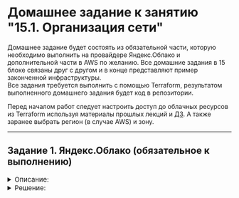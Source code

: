 # Домашнее задание к занятию "15.1. Организация сети"

Домашнее задание будет состоять из обязательной части, которую необходимо выполнить на провайдере Яндекс.Облако и дополнительной части в AWS по желанию. Все домашние задания в 15 блоке связаны друг с другом и в конце представляют пример законченной инфраструктуры.  
Все задания требуется выполнить с помощью Terraform, результатом выполненного домашнего задания будет код в репозитории. 

Перед началом работ следует настроить доступ до облачных ресурсов из Terraform используя материалы прошлых лекций и [ДЗ](https://github.com/netology-code/virt-homeworks/tree/master/07-terraform-02-syntax ). А также заранее выбрать регион (в случае AWS) и зону.

---
## Задание 1. Яндекс.Облако (обязательное к выполнению)

<details>
    <summary style="font-size:15px">Описание:</summary>
1. Создать VPC.
- Создать пустую VPC. Выбрать зону.
2. Публичная подсеть.
- Создать в vpc subnet с названием public, сетью 192.168.10.0/24.
- Создать в этой подсети NAT-инстанс, присвоив ему адрес 192.168.10.254. В качестве image_id использовать fd80mrhj8fl2oe87o4e1
- Создать в этой публичной подсети виртуалку с публичным IP и подключиться к ней, убедиться что есть доступ к интернету.
3. Приватная подсеть.
- Создать в vpc subnet с названием private, сетью 192.168.20.0/24.
- Создать route table. Добавить статический маршрут, направляющий весь исходящий трафик private сети в NAT-инстанс
- Создать в этой приватной подсети виртуалку с внутренним IP, подключиться к ней через виртуалку, созданную ранее и убедиться что есть доступ к интернету

Resource terraform для ЯО
- [VPC subnet](https://registry.terraform.io/providers/yandex-cloud/yandex/latest/docs/resources/vpc_subnet)
- [Route table](https://registry.terraform.io/providers/yandex-cloud/yandex/latest/docs/resources/vpc_route_table)
- [Compute Instance](https://registry.terraform.io/providers/yandex-cloud/yandex/latest/docs/resources/compute_instance)
---
</details>

<details>
    <summary style="font-size:15px">Решение:</summary>

Terraform манифесты: [terraform](./terraform)

```bash
vagrant@vagrant:~/homework/15.x/15.1/terraform$ terraform apply  -auto-approve

Terraform used the selected providers to generate the following execution plan. Resource actions are indicated with the following symbols:
  + create

...

yandex_compute_instance.privNodes[0]: Creation complete after 39s [id=fhmisc2onubcaimjif9k]

Apply complete! Resources: 7 added, 0 changed, 0 destroyed.

Outputs:

Use_this_IP_to_connect = [
  "51.250.2.8",
]
```



```bash
vagrant@vagrant:~/homework/15.x/15.1/terraform$ ssh -J 51.250.2.8 192.168.20.20
Warning: Permanently added '192.168.20.20' (ECDSA) to the list of known hosts.
[vagrant@pri-pri1 ~]$ ping mail.ru
PING mail.ru (217.69.139.202) 56(84) bytes of data.
64 bytes from mail.ru (217.69.139.202): icmp_seq=1 ttl=56 time=58.0 ms
64 bytes from mail.ru (217.69.139.202): icmp_seq=2 ttl=56 time=54.1 ms
64 bytes from mail.ru (217.69.139.202): icmp_seq=3 ttl=56 time=52.9 ms
64 bytes from mail.ru (217.69.139.202): icmp_seq=4 ttl=56 time=54.9 ms
64 bytes from mail.ru (217.69.139.202): icmp_seq=5 ttl=56 time=60.7 ms
^C
--- mail.ru ping statistics ---
5 packets transmitted, 5 received, 0% packet loss, time 4005ms
rtt min/avg/max/mdev = 52.964/56.163/60.709/2.838 ms
```


</details>
